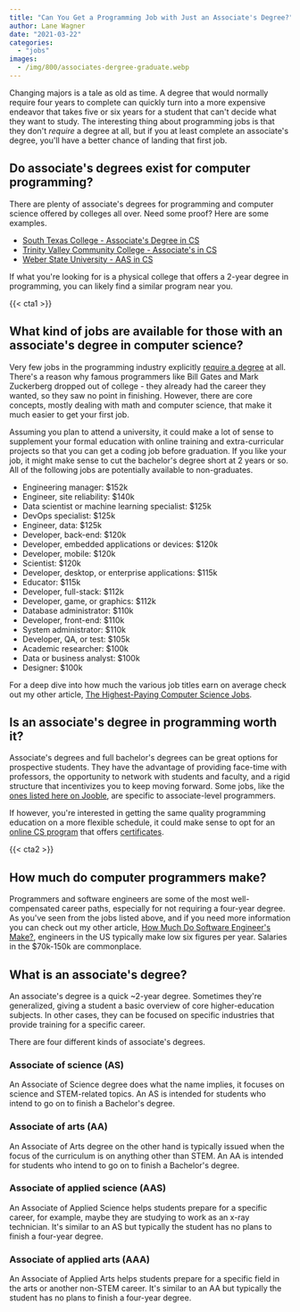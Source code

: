 ```yaml
---
title: "Can You Get a Programming Job with Just an Associate's Degree?"
author: Lane Wagner
date: "2021-03-22"
categories: 
  - "jobs"
images:
  - /img/800/associates-dergree-graduate.webp
---
```


Changing majors is a tale as old as time. A degree that would normally require four years to complete can quickly turn into a more expensive endeavor that takes five or six years for a student that can't decide what they want to study. The interesting thing about programming jobs is that they don't _require_ a degree at all, but if you at least complete an associate's degree, you'll have a better chance of landing that first job.

## Do associate's degrees exist for computer programming?

There are plenty of associate's degrees for programming and computer science offered by colleges all over. Need some proof? Here are some examples.

- [South Texas College - Associate's Degree in CS](https://ms.southtexascollege.edu/computerscience/index.html#compsci)
- [Trinity Valley Community College - Associate's in CS](https://www.tvcc.edu/Programs-and-Degrees/article.aspx?a=4312)
- [Weber State University - AAS in CS](https://catalog.weber.edu/preview_program.php?catoid=18&poid=8726)

If what you're looking for is a physical college that offers a 2-year degree in programming, you can likely find a similar program near you.

{{< cta1 >}}

## What kind of jobs are available for those with an associate's degree in computer science?

Very few jobs in the programming industry explicitly [require a degree](https://scrimba.com/articles/do-you-need-a-computer-science-degree-to-be-a-web-developer/) at all. There's a reason why famous programmers like Bill Gates and Mark Zuckerberg dropped out of college - they already had the career they wanted, so they saw no point in finishing. However, there are core concepts, mostly dealing with math and computer science, that make it much easier to get your first job.

Assuming you plan to attend a university, it could make a lot of sense to supplement your formal education with online training and extra-curricular projects so that you can get a coding job before graduation. If you like your job, it might make sense to cut the bachelor's degree short at 2 years or so. All of the following jobs are potentially available to non-graduates.

- Engineering manager: $152k
- Engineer, site reliability: $140k
- Data scientist or machine learning specialist: $125k
- DevOps specialist: $125k
- Engineer, data: $125k
- Developer, back-end: $120k
- Developer, embedded applications or devices: $120k
- Developer, mobile: $120k
- Scientist: $120k
- Developer, desktop, or enterprise applications: $115k
- Educator: $115k
- Developer, full-stack: $112k
- Developer, game, or graphics: $112k
- Database administrator: $110k
- Developer, front-end: $110k
- System administrator: $110k
- Developer, QA, or test: $105k
- Academic researcher: $100k
- Data or business analyst: $100k
- Designer: $100k

For a deep dive into how much the various job titles earn on average check out my other article, [The Highest-Paying Computer Science Jobs](/computer-science/highest-paying-computer-science-jobs/).

## Is an associate's degree in programming worth it?

Associate's degrees and full bachelor's degrees can be great options for prospective students. They have the advantage of providing face-time with professors, the opportunity to network with students and faculty, and a rigid structure that incentivizes you to keep moving forward. Some jobs, like the [ones listed here on Jooble](https://jooble.org/jobs-associate-programmer), are specific to associate-level programmers.

If however, you're interested in getting the same quality programming education on a more flexible schedule, it could make sense to opt for an [online CS program](/computer-science/comprehensive-guide-to-learn-computer-science-online/) that offers [certificates](/computer-science/guide-to-certificate-in-computer-science/).

{{< cta2 >}}

## How much do computer programmers make?

Programmers and software engineers are some of the most well-compensated career paths, especially for not requiring a four-year degree. As you've seen from the jobs listed above, and if you need more information you can check out my other article, [How Much Do Software Engineer's Make?](/jobs/how-much-do-software-engineers-make/), engineers in the US typically make low six figures per year. Salaries in the $70k-150k are commonplace.

## What is an associate's degree?

An associate's degree is a quick ~2-year degree. Sometimes they're generalized, giving a student a basic overview of core higher-education subjects. In other cases, they can be focused on specific industries that provide training for a specific career.

There are four different kinds of associate's degrees.

### Associate of science (AS)

An Associate of Science degree does what the name implies, it focuses on science and STEM-related topics. An AS is intended for students who intend to go on to finish a Bachelor's degree.

### Associate of arts (AA)

An Associate of Arts degree on the other hand is typically issued when the focus of the curriculum is on anything other than STEM. An AA is intended for students who intend to go on to finish a Bachelor's degree.

### Associate of applied science (AAS)

An Associate of Applied Science helps students prepare for a specific career, for example, maybe they are studying to work as an x-ray technician. It's similar to an AS but typically the student has no plans to finish a four-year degree.

### Associate of applied arts (AAA)

An Associate of Applied Arts helps students prepare for a specific field in the arts or another non-STEM career. It's similar to an AA but typically the student has no plans to finish a four-year degree.
